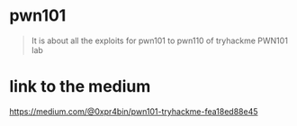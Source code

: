 # pwn101
> It is about all the exploits for pwn101 to pwn110 of tryhackme  PWN101 lab

# link to the medium 
https://medium.com/@0xpr4bin/pwn101-tryhackme-fea18ed88e45
